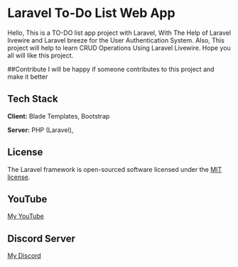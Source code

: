 
# Laravel To-Do List Web App 

Hello,
This is a TO-DO list app project with Laravel, With The Help of Laravel livewire and Laravel breeze for the User Authentication System. Also, This project will help to learn CRUD Operations Using Laravel Livewire. Hope you all will like this project.

##Contribute
I will be happy if someone contributes to this project and make it better

## Tech Stack

**Client:** Blade Templates, Bootstrap

**Server:** PHP (Laravel),


## License

The Laravel framework is open-sourced software licensed under the [MIT license](https://opensource.org/licenses/MIT).


## YouTube

<a href="https://www.youtube.com/@CodingWithShakur" target="_blank">My YouTube</a>


## Discord Server

<a href="https://discord.gg/3HxjDZ4cqx" target="_blank">My Discord</a>

